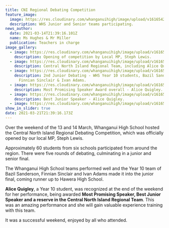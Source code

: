 ```yaml
---
title: CNI Regional Debating Competition
feature_image:
  image: https://res.cloudinary.com/whanganuihigh/image/upload/v1616542436/News/1._Junir_Senior_participating_teams_20210314_160624.jpg
  description: WHS Junior and Senior teams participating.
news_author:
  date: 2021-03-14T21:39:16.101Z
  name: Ms Hughes & Mr Miller
  publication: Teachers in charge
image_gallery:
  - image: https://res.cloudinary.com/whanganuihigh/image/upload/v1616542711/News/Opening_of_competition_by_Steph_Lewins_Local_MP.jpg
    description: Opening of competition by Local MP, Steph Lewis.
  - image: https://res.cloudinary.com/whanganuihigh/image/upload/v1616542599/News/2.Central_North_Island_Regional_Team_including_Alice.jpg
    description: Central North Island Regional Team, including Alice Quigley.
  - image: https://res.cloudinary.com/whanganuihigh/image/upload/v1616542614/News/3._Junior_Debating_Team_2nd_Bazil_Sanderson._Finnian_Sinclair._Ivan_Adams.jpg
    description: 2nd Junior Debating - WHS Year 10 students, Bazil Sanderson,
      Finnian Sinclair & Ivan Adams.
  - image: https://res.cloudinary.com/whanganuihigh/image/upload/v1616542644/News/3.Most_promising_speaker_award_over_the_comp._Alice_BEST.jpg
    description: Most Promising Speaker Award overall - Alice Quigley.
  - image: https://res.cloudinary.com/whanganuihigh/image/upload/v1616542668/News/4.Best_Junior_Speaker._Alice.jpg
    description: Best Junior Speaker - Alice Quigley.
  - image: https://res.cloudinary.com/whanganuihigh/image/upload/v1616542683/News/158912455_151300073518908_1617728874170531533_n.jpg
show_in_slider: true
date: 2021-03-21T21:39:16.173Z
---
```

Over the weekend of the 13 and 14 March, Whanganui High School hosted the Central North Island Regional Debating Competition, which was officially opened by our local MP, Steph Lewis. 

Approximately 60 students from six schools participated from around the region. There were five rounds of debating, culminating in a junior and senior final. 

The Whanganui High School teams performed well and the Year 10 team of Bazil Sanderson, Finnian Sinclair and Ivan Adams made it into the junior final, coming runner up to Hawera High School. 

**Alice Quigley**, a Year 10 student, was recognized at the end of the weekend for her performance, being awarded **Most Promising Speaker, Best Junior Speaker and a reserve in the Central North Island Regional Team**. This was an amazing performance and she will gain valuable experience training with this team. 

It was a successful weekend, enjoyed by all who attended. 
